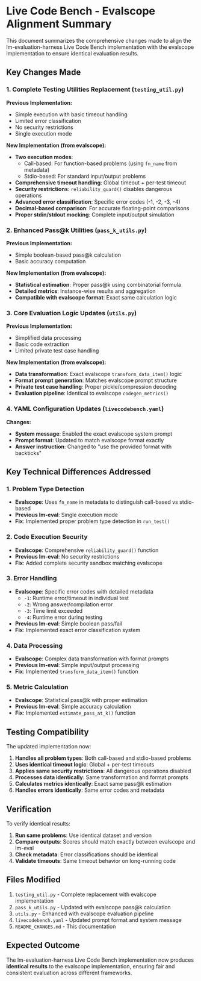 # Live Code Bench - Evalscope Alignment Summary

This document summarizes the comprehensive changes made to align the lm-evaluation-harness Live Code Bench implementation with the evalscope implementation to ensure identical evaluation results.

## Key Changes Made

### 1. Complete Testing Utilities Replacement (`testing_util.py`)

**Previous Implementation:**
- Simple execution with basic timeout handling
- Limited error classification
- No security restrictions
- Single execution mode

**New Implementation (from evalscope):**
- **Two execution modes**: 
  - Call-based: For function-based problems (using `fn_name` from metadata)
  - Stdio-based: For standard input/output problems
- **Comprehensive timeout handling**: Global timeout + per-test timeout
- **Security restrictions**: `reliability_guard()` disables dangerous operations
- **Advanced error classification**: Specific error codes (-1, -2, -3, -4)
- **Decimal-based comparison**: For accurate floating-point comparisons
- **Proper stdin/stdout mocking**: Complete input/output simulation

### 2. Enhanced Pass@k Utilities (`pass_k_utils.py`)

**Previous Implementation:**
- Simple boolean-based pass@k calculation
- Basic accuracy computation

**New Implementation (from evalscope):**
- **Statistical estimation**: Proper pass@k using combinatorial formula
- **Detailed metrics**: Instance-wise results and aggregation
- **Compatible with evalscope format**: Exact same calculation logic

### 3. Core Evaluation Logic Updates (`utils.py`)

**Previous Implementation:**
- Simplified data processing
- Basic code extraction
- Limited private test case handling

**New Implementation (from evalscope):**
- **Data transformation**: Exact evalscope `transform_data_item()` logic
- **Format prompt generation**: Matches evalscope prompt structure
- **Private test case handling**: Proper pickle/compression decoding
- **Evaluation pipeline**: Identical to evalscope `codegen_metrics()`

### 4. YAML Configuration Updates (`livecodebench.yaml`)

**Changes:**
- **System message**: Enabled the exact evalscope system prompt
- **Prompt format**: Updated to match evalscope format exactly
- **Answer instruction**: Changed to "use the provided format with backticks"

## Key Technical Differences Addressed

### 1. Problem Type Detection
- **Evalscope**: Uses `fn_name` in metadata to distinguish call-based vs stdio-based
- **Previous lm-eval**: Single execution mode
- **Fix**: Implemented proper problem type detection in `run_test()`

### 2. Code Execution Security
- **Evalscope**: Comprehensive `reliability_guard()` function
- **Previous lm-eval**: No security restrictions
- **Fix**: Added complete security sandbox matching evalscope

### 3. Error Handling
- **Evalscope**: Specific error codes with detailed metadata
  - `-1`: Runtime error/timeout in individual test
  - `-2`: Wrong answer/compilation error
  - `-3`: Time limit exceeded
  - `-4`: Runtime error during testing
- **Previous lm-eval**: Simple boolean pass/fail
- **Fix**: Implemented exact error classification system

### 4. Data Processing
- **Evalscope**: Complex data transformation with format prompts
- **Previous lm-eval**: Simple input/output processing
- **Fix**: Implemented `transform_data_item()` function

### 5. Metric Calculation
- **Evalscope**: Statistical pass@k with proper estimation
- **Previous lm-eval**: Simple accuracy calculation
- **Fix**: Implemented `estimate_pass_at_k()` function

## Testing Compatibility

The updated implementation now:

1. **Handles all problem types**: Both call-based and stdio-based problems
2. **Uses identical timeout logic**: Global + per-test timeouts
3. **Applies same security restrictions**: All dangerous operations disabled
4. **Processes data identically**: Same transformation and format prompts
5. **Calculates metrics identically**: Exact same pass@k estimation
6. **Handles errors identically**: Same error codes and metadata

## Verification

To verify identical results:

1. **Run same problems**: Use identical dataset and version
2. **Compare outputs**: Scores should match exactly between evalscope and lm-eval
3. **Check metadata**: Error classifications should be identical
4. **Validate timeouts**: Same timeout behavior on long-running code

## Files Modified

1. `testing_util.py` - Complete replacement with evalscope implementation
2. `pass_k_utils.py` - Updated with evalscope pass@k calculation
3. `utils.py` - Enhanced with evalscope evaluation pipeline
4. `livecodebench.yaml` - Updated prompt format and system message
5. `README_CHANGES.md` - This documentation

## Expected Outcome

The lm-evaluation-harness Live Code Bench implementation now produces **identical results** to the evalscope implementation, ensuring fair and consistent evaluation across different frameworks. 